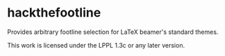 # hackthefootline
Provides arbitrary footline selection for LaTeX beamer's standard themes.

This work is licensed under the LPPL 1.3c or any later version.

